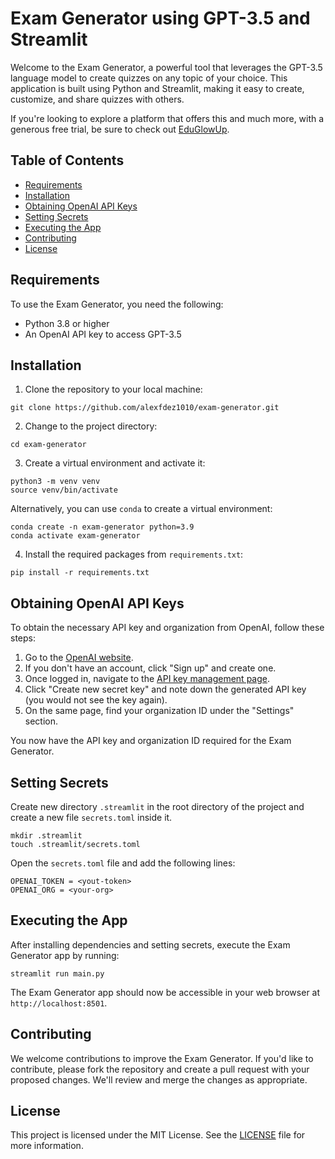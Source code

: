 # Exam Generator using GPT-3.5 and Streamlit

Welcome to the Exam Generator, a powerful tool that leverages the GPT-3.5 language model to create quizzes on any topic of your choice. This application is built using Python and Streamlit, making it easy to create, customize, and share quizzes with others.

If you're looking to explore a platform that offers this and much more, with a generous free trial, be sure to check out [EduGlowUp](https://eduglowup.com).

## Table of Contents

- [Requirements](#requirements)
- [Installation](#installation)
- [Obtaining OpenAI API Keys](#obtaining-openai-api-keys)
- [Setting Secrets](#setting-secrets)
- [Executing the App](#executing-the-app)
- [Contributing](#contributing)
- [License](#license)

## Requirements

To use the Exam Generator, you need the following:

- Python 3.8 or higher
- An OpenAI API key to access GPT-3.5

## Installation

1. Clone the repository to your local machine:

```
git clone https://github.com/alexfdez1010/exam-generator.git
```

2. Change to the project directory:

```
cd exam-generator
```

3. Create a virtual environment and activate it:

```
python3 -m venv venv
source venv/bin/activate
```

Alternatively, you can use `conda` to create a virtual environment:

```
conda create -n exam-generator python=3.9
conda activate exam-generator
```

4. Install the required packages from `requirements.txt`:

```
pip install -r requirements.txt
```

## Obtaining OpenAI API Keys

To obtain the necessary API key and organization from OpenAI, follow these steps:

1. Go to the [OpenAI website](https://www.openai.com/).
2. If you don't have an account, click "Sign up" and create one.
3. Once logged in, navigate to the [API key management page](https://platform.openai.com/account/api-keys).
4. Click "Create new secret key" and note down the generated API key (you would not see the key again).
5. On the same page, find your organization ID under the "Settings" section.

You now have the API key and organization ID required for the Exam Generator.

## Setting Secrets

Create new directory `.streamlit` in the root directory of the project and create a new file `secrets.toml` inside it.

```
mkdir .streamlit
touch .streamlit/secrets.toml
```

Open the `secrets.toml` file and add the following lines:

```
OPENAI_TOKEN = <yout-token>
OPENAI_ORG = <your-org>
```

## Executing the App

After installing dependencies and setting secrets, execute the Exam Generator app by running:

```
streamlit run main.py
```

The Exam Generator app should now be accessible in your web browser at `http://localhost:8501`.

## Contributing

We welcome contributions to improve the Exam Generator. If you'd like to contribute, please fork the repository and create a pull request with your proposed changes. We'll review and merge the changes as appropriate.

## License

This project is licensed under the MIT License. See the [LICENSE](LICENSE) file for more information.
